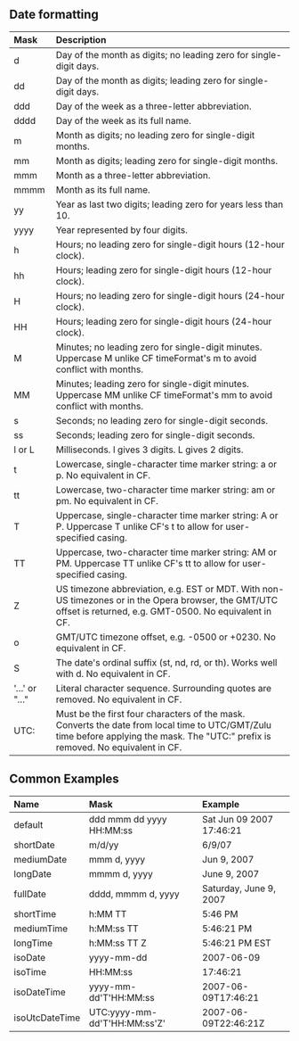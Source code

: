 
## Date formatting
 Mask|	Description
 :- | :-
 d|      Day of the month as digits; no leading zero for single-digit days.
 dd|     Day of the month as digits; leading zero for single-digit days.
 ddd|	Day of the week as a three-letter abbreviation.
 dddd|	Day of the week as its full name.
 m|  	Month as digits; no leading zero for single-digit months.
 mm| 	Month as digits; leading zero for single-digit months.
 mmm|   	Month as a three-letter abbreviation.
 mmmm|	Month as its full name.
 yy|	    Year as last two digits; leading zero for years less than 10.
 yyyy|	Year represented by four digits.
 h|	    Hours; no leading zero for single-digit hours (12-hour clock).
 hh| 	Hours; leading zero for single-digit hours (12-hour clock).
 H|	    Hours; no leading zero for single-digit hours (24-hour clock).
 HH|	    Hours; leading zero for single-digit hours (24-hour clock).
 M|  	Minutes; no leading zero for single-digit minutes. 		  Uppercase M unlike CF timeFormat's m to avoid     		conflict with months.
 MM|	    Minutes; leading zero for single-digit minutes.        Uppercase MM unlike CF timeFormat's mm to avoid conflict with months.
 s|	    Seconds; no leading zero for single-digit seconds.
 ss| 	Seconds; leading zero for single-digit seconds.
 l or L|	Milliseconds. l gives 3 digits. L gives 2 digits.
 t|	    Lowercase, single-character time marker string: a or p. No equivalent in CF.
 tt|	    Lowercase, two-character time marker string: am or pm.        No equivalent in CF.
 T|	    Uppercase, single-character time marker string: A or P.        Uppercase T unlike CF's t to allow for user-specified casing.
 TT|	    Uppercase, two-character time marker string: AM or PM.        Uppercase TT unlike CF's tt to allow for user-specified casing.
 Z|	    US timezone abbreviation, e.g. EST or MDT. With non-US timezones or in the Opera browser, the GMT/UTC offset is returned, e.g. GMT-0500.         No equivalent in CF.
 o|	    GMT/UTC timezone offset, e.g. -0500 or +0230.        No equivalent in CF.
 S|	    The date's ordinal suffix (st, nd, rd, or th). Works well with d.        No equivalent in CF.
 '…' or "…"|	Literal character sequence. Surrounding quotes are removed.        No equivalent in CF.
 UTC:|	Must be the first four characters of the mask. Converts the date from local time to UTC/GMT/Zulu time before applying the mask. The "UTC:" prefix is removed.        No equivalent in CF.
 
 
 ## Common Examples
 
 Name|	        Mask|	                        Example
 :-				|:-								|:-
 default|	    ddd mmm dd yyyy HH:MM:ss|	    Sat Jun 09 2007 17:46:21
 shortDate|	    m/d/yy|	                        6/9/07
 mediumDate|	    mmm d, yyyy|	                    Jun 9, 2007
 longDate|	    mmmm d, yyyy|	                June 9, 2007
 fullDate|	    dddd, mmmm d, yyyy|	            Saturday, June 9, 2007
 shortTime|	    h:MM TT|	                        5:46 PM
 mediumTime|	    h:MM:ss TT|	                    5:46:21 PM
 longTime|	    h:MM:ss TT Z|	                5:46:21 PM EST
 isoDate|	    yyyy-mm-dd|	                    2007-06-09
 isoTime|	    HH:MM:ss|	                    17:46:21
 isoDateTime|	yyyy-mm-dd'T'HH:MM:ss|	        2007-06-09T17:46:21
 isoUtcDateTime|	UTC:yyyy-mm-dd'T'HH:MM:ss'Z'|	2007-06-09T22:46:21Z